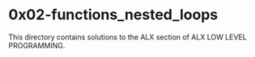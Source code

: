 # 0x02-functions_nested_loops

This directory contains solutions to the ALX section of ALX LOW LEVEL PROGRAMMING.
